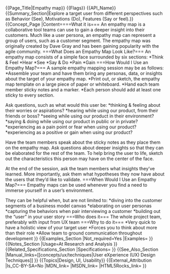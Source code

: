 {{Page_Title|Empathy map}}
{{Flags}}
{{API_Name}}
{{Summary_Section|Explore a target user from different perspectives such as Behavior (See), Motivations (Do), Features (Say or feel).}}
{{Concept_Page
|Content====What it is===
An empathy map is a collaborative tool teams can use to gain a deeper insight into their customers. Much like a user persona, an empathy map can represent a group of users, such as a customer segment. The empathy map was originally created by Dave Gray and has been gaining popularity with the agile community.
===What Does an Empathy Map Look Like?===
An empathy map consists of a simple face surrounded by six sections:
*Think & Feel
*Hear
*See
*Say & Do
*Pain
*Gain
===How Would I Use an Empathy Map?===
A sample empathy mapping session may be as follows:
*Assemble your team and have them bring any personas, data, or insights about the target of your empathy map.
*Print out, or sketch, the empathy map template on a large piece of paper or whiteboard.
*Hand each team member sticky notes and a marker.
*Each person should add at least one sticky to every section.

Ask questions, such as what would this user be:
*thinking & feeling about their worries or aspirations?
*hearing while using our product, from their friends or boss?
*seeing while using our product in their environment?
*saying & doing while using our product in public or in private?
*experiencing as a pain point or fear when using our product?
*experiencing as a positive or gain when using our product?

Have the team members speak about the sticky notes as they place them on the empathy map. Ask questions about deeper insights so that they can be elaborated for the rest of the team. To help bring the user to life, sketch out the characteristics this person may have on the center of the face.

At the end of the session, ask the team members what insights they’ve learned. More importantly, ask them what hypotheses they now have about the users that they’d like to validate.
===When Would I Use an Empathy Map?===
Empathy maps can be used whenever you find a need to immerse yourself in a user’s environment.

They can be helpful when, but are not limited to:
*diving into the customer segments of a business model canvas
*elaborating on user personas
*capturing the behaviors when pair interviewing a customer
*building out the “user” in your user story
===Who does it===
The whole project team, preferably with input from UX team
===Why to do it===
*Very quick to have a holistic view of your target user
*Forces you to think about more than their role
*Allow team to ground communication throughout development
}}
{{Examples_Section
|Not_required=Yes
|Examples=
}}
{{Notes_Section
|Usage=At Research and Analysis
}}
{{Related_Specifications_Section
|Specifications=
}}
{{See_Also_Section
|Manual_links=[[concepts/ux/techniques|User eXperience (UX) Design Techniques]]
}}
{{Topics|Design, UI, Usability}}
{{External_Attribution
|Is_CC-BY-SA=No
|MDN_link=
|MSDN_link=
|HTML5Rocks_link=
}}
